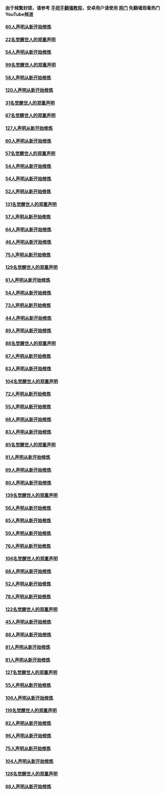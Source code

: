 #### 由于频繁封锁，请参考 [手把手翻墙教程](https://github.com/gfw-breaker/guides/wiki/)，安卓用户请使用 [网门](https://github.com/gfw-breaker/nogfw/blob/master/dl.md?t=02150700) 免翻墙观看热门YouTube频道 

#### [60人声明从新开始修炼](../pages/91/420727.md?t=02150700) 

#### [22名觉醒世人的郑重声明](../pages/91/420726.md?t=02150700) 

#### [54人声明从新开始修炼](../pages/91/420529.md?t=02150700) 

#### [99名觉醒世人的郑重声明](../pages/91/420528.md?t=02150700) 

#### [58人声明从新开始修炼](../pages/91/420198.md?t=02150700) 

#### [120人声明从新开始修炼](../pages/91/420141.md?t=02150700) 

#### [31名觉醒世人的郑重声明](../pages/91/420197.md?t=02150700) 

#### [67名觉醒世人的郑重声明](../pages/91/420140.md?t=02150700) 

#### [127人声明从新开始修炼](../pages/91/420082.md?t=02150700) 

#### [60人声明从新开始修炼](../pages/91/420081.md?t=02150700) 

#### [57名觉醒世人的郑重声明](../pages/91/420080.md?t=02150700) 

#### [54人声明从新开始修炼](../pages/91/419533.md?t=02150700) 

#### [54人声明从新开始修炼](../pages/91/419532.md?t=02150700) 

#### [52人声明从新开始修炼](../pages/91/419531.md?t=02150700) 

#### [131名觉醒世人的郑重声明](../pages/91/419530.md?t=02150700) 

#### [57人声明从新开始修炼](../pages/91/419430.md?t=02150700) 

#### [64人声明从新开始修炼](../pages/91/419429.md?t=02150700) 

#### [46人声明从新开始修炼](../pages/91/419428.md?t=02150700) 

#### [75人声明从新开始修炼](../pages/91/419427.md?t=02150700) 

#### [129名觉醒世人的郑重声明](../pages/91/419426.md?t=02150700) 

#### [61人声明从新开始修炼](../pages/91/419198.md?t=02150700) 

#### [54人声明从新开始修炼](../pages/91/419197.md?t=02150700) 

#### [73人声明从新开始修炼](../pages/91/419196.md?t=02150700) 

#### [44人声明从新开始修炼](../pages/91/419075.md?t=02150700) 

#### [89人声明从新开始修炼](../pages/91/419074.md?t=02150700) 

#### [88名觉醒世人的郑重声明](../pages/91/419195.md?t=02150700) 

#### [67人声明从新开始修炼](../pages/91/419073.md?t=02150700) 

#### [63人声明从新开始修炼](../pages/91/419072.md?t=02150700) 

#### [104名觉醒世人的郑重声明](../pages/91/419071.md?t=02150700) 

#### [72人声明从新开始修炼](../pages/91/418902.md?t=02150700) 

#### [55人声明从新开始修炼](../pages/91/418901.md?t=02150700) 

#### [68人声明从新开始修炼](../pages/91/418900.md?t=02150700) 

#### [83人声明从新开始修炼](../pages/91/418757.md?t=02150700) 

#### [85名觉醒世人的郑重声明](../pages/91/418899.md?t=02150700) 

#### [91人声明从新开始修炼](../pages/91/418756.md?t=02150700) 

#### [69人声明从新开始修炼](../pages/91/418755.md?t=02150700) 

#### [80人声明从新开始修炼](../pages/91/418754.md?t=02150700) 

#### [139名觉醒世人的郑重声明](../pages/91/418753.md?t=02150700) 

#### [56人声明从新开始修炼](../pages/91/418594.md?t=02150700) 

#### [65人声明从新开始修炼](../pages/91/418593.md?t=02150700) 

#### [59人声明从新开始修炼](../pages/91/418592.md?t=02150700) 

#### [76人声明从新开始修炼](../pages/91/418431.md?t=02150700) 

#### [106名觉醒世人的郑重声明](../pages/91/418591.md?t=02150700) 

#### [68人声明从新开始修炼](../pages/91/418430.md?t=02150700) 

#### [52人声明从新开始修炼](../pages/91/418429.md?t=02150700) 

#### [78人声明从新开始修炼](../pages/91/418428.md?t=02150700) 

#### [122名觉醒世人的郑重声明](../pages/91/418427.md?t=02150700) 

#### [45人声明从新开始修炼](../pages/91/418248.md?t=02150700) 

#### [88人声明从新开始修炼](../pages/91/418247.md?t=02150700) 

#### [81人声明从新开始修炼](../pages/91/418246.md?t=02150700) 

#### [81人声明从新开始修炼](../pages/91/418139.md?t=02150700) 

#### [127名觉醒世人的郑重声明](../pages/91/418245.md?t=02150700) 

#### [55人声明从新开始修炼](../pages/91/418138.md?t=02150700) 

#### [106人声明从新开始修炼](../pages/91/418137.md?t=02150700) 

#### [119名觉醒世人的郑重声明](../pages/91/418135.md?t=02150700) 

#### [82人声明从新开始修炼](../pages/91/418136.md?t=02150700) 

#### [96人声明从新开始修炼](../pages/91/417831.md?t=02150700) 

#### [75人声明从新开始修炼](../pages/91/417830.md?t=02150700) 

#### [104人声明从新开始修炼](../pages/91/417829.md?t=02150700) 

#### [128名觉醒世人的郑重声明](../pages/91/417828.md?t=02150700) 

#### [68人声明从新开始修炼](../pages/91/417173.md?t=02150700) 

